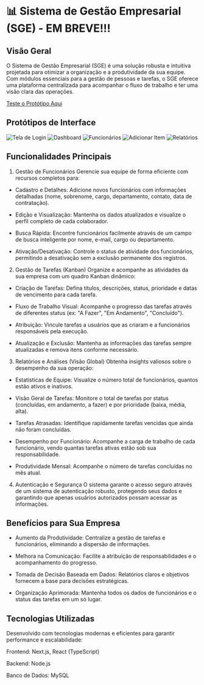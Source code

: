 # 📊 Sistema de Gestão Empresarial (SGE) - EM BREVE!!!

## Visão Geral
O Sistema de Gestão Empresarial (SGE) é uma solução robusta e intuitiva projetada para otimizar a organização e a produtividade da sua equipe. Com módulos essenciais para a gestão de pessoas e tarefas, o SGE oferece uma plataforma centralizada para acompanhar o fluxo de trabalho e ter uma visão clara das operações.

[Teste o Protótipo Aqui](https://sge-sistema-ger-empresarial.vercel.app/login)

## Protótipos de Interface

![Tela de Login](https://andrewnationdev.vercel.app/img/sge/sge-prototipo1.png)
![Dashboard](https://andrewnationdev.vercel.app/img/sge/sge-prototipo2.png)
![Funcionários](https://andrewnationdev.vercel.app/img/sge/sge-prototipo3.png)
![Adicionar Item](https://andrewnationdev.vercel.app/img/sge/sge-prototipo4.png)
![Relatórios](https://andrewnationdev.vercel.app/img/sge/sge-prototipo5.png)

## Funcionalidades Principais
1. Gestão de Funcionários
Gerencie sua equipe de forma eficiente com recursos completos para:

- Cadastro e Detalhes: Adicione novos funcionários com informações detalhadas (nome, sobrenome, cargo, departamento, contato, data de contratação).

- Edição e Visualização: Mantenha os dados atualizados e visualize o perfil completo de cada colaborador.

- Busca Rápida: Encontre funcionários facilmente através de um campo de busca inteligente por nome, e-mail, cargo ou departamento.

- Ativação/Desativação: Controle o status de atividade dos funcionários, permitindo a desativação sem a exclusão permanente dos registros.

2. Gestão de Tarefas (Kanban)
Organize e acompanhe as atividades da sua empresa com um quadro Kanban dinâmico:

- Criação de Tarefas: Defina títulos, descrições, status, prioridade e datas de vencimento para cada tarefa.

- Fluxo de Trabalho Visual: Acompanhe o progresso das tarefas através de diferentes status (ex: "A Fazer", "Em Andamento", "Concluído").

- Atribuição: Vincule tarefas a usuários que as criaram e a funcionários responsáveis pela execução.

- Atualização e Exclusão: Mantenha as informações das tarefas sempre atualizadas e remova itens conforme necessário.

3. Relatórios e Análises (Visão Global)
Obtenha insights valiosos sobre o desempenho da sua operação:

- Estatísticas de Equipe: Visualize o número total de funcionários, quantos estão ativos e inativos.

- Visão Geral de Tarefas: Monitore o total de tarefas por status (concluídas, em andamento, a fazer) e por prioridade (baixa, média, alta).

- Tarefas Atrasadas: Identifique rapidamente tarefas vencidas que ainda não foram concluídas.

- Desempenho por Funcionário: Acompanhe a carga de trabalho de cada funcionário, vendo quantas tarefas ativas estão sob sua responsabilidade.

- Produtividade Mensal: Acompanhe o número de tarefas concluídas no mês atual.

4. Autenticação e Segurança
O sistema garante o acesso seguro através de um sistema de autenticação robusto, protegendo seus dados e garantindo que apenas usuários autorizados possam acessar as informações.

## Benefícios para Sua Empresa
- Aumento da Produtividade: Centralize a gestão de tarefas e funcionários, eliminando a dispersão de informações.

- Melhora na Comunicação: Facilite a atribuição de responsabilidades e o acompanhamento do progresso.

- Tomada de Decisão Baseada em Dados: Relatórios claros e objetivos fornecem a base para decisões estratégicas.

- Organização Aprimorada: Mantenha todos os dados de funcionários e o status das tarefas em um só lugar.

## Tecnologias Utilizadas
Desenvolvido com tecnologias modernas e eficientes para garantir performance e escalabilidade:

Frontend: Next.js, React (TypeScript)

Backend: Node.js

Banco de Dados: MySQL